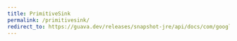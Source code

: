 ```yaml
---
title: PrimitiveSink
permalink: /primitivesink/
redirect_to: https://guava.dev/releases/snapshot-jre/api/docs/com/google/common/hash/PrimitiveSink.html
---
```


